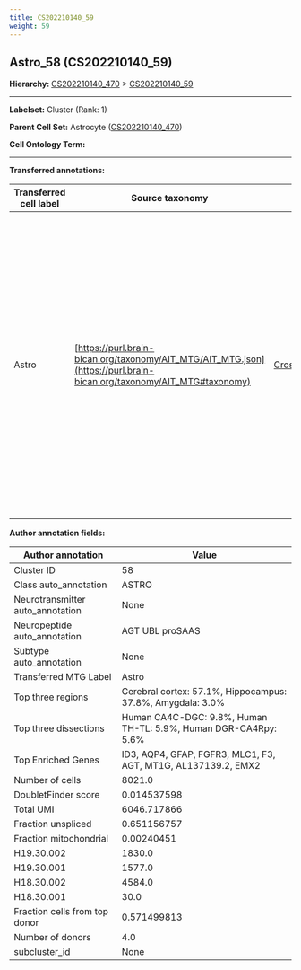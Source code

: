 ```yaml
---
title: CS202210140_59
weight: 59
---
```

## Astro_58 (CS202210140_59)
<b>Hierarchy: </b>
[CS202210140_470](https://purl.brain-bican.org/taxonomy/CS202210140#CS202210140_470) >
[CS202210140_59](https://purl.brain-bican.org/taxonomy/CS202210140#CS202210140_59)

---


**Labelset:** Cluster (Rank: 1)

**Parent Cell Set:** Astrocyte ([CS202210140_470](https://purl.brain-bican.org/taxonomy/CS202210140#CS202210140_470))



**Cell Ontology Term:** 

[MARKER GENES.]: #


---

[TRANSFERRED ANNOTATIONS.]: #


**Transferred annotations:**

| Transferred cell label | Source taxonomy | Source node accession | Algorithm name | Comment |
|------------------------|-----------------|-----------------------|----------------|---------|
|Astro|[https://purl.brain-bican.org/taxonomy/AIT_MTG/AIT_MTG.json](https://purl.brain-bican.org/taxonomy/AIT_MTG#taxonomy)|[CrossArea_subclass:e47396020a](https://purl.brain-bican.org/taxonomy/AIT_MTG#CrossArea_subclass_e47396020a)||We performed PCA (50 components) on our full dataset, trained a random forest classifier (scikit-learn, class_ weight=‘balanced’, max_depth=50) on the MTG labels, and then predicted labels for all cells. We labeled each cluster with the mode of its constituent cells if two conditions were met: more than 0.8 of predicted labels matched the mode, and the mean probability of these pre- dictions was greater than 0.8.|

[AUTHOR ANNOTATION FIELDS.]: #


**Author annotation fields:**

| Author annotation | Value |
|-------------------|-------|
|Cluster ID|58|
|Class auto_annotation|ASTRO|
|Neurotransmitter auto_annotation|None|
|Neuropeptide auto_annotation|AGT UBL proSAAS|
|Subtype auto_annotation|None|
|Transferred MTG Label|Astro|
|Top three regions|Cerebral cortex: 57.1%, Hippocampus: 37.8%, Amygdala: 3.0%|
|Top three dissections|Human CA4C-DGC: 9.8%, Human TH-TL: 5.9%, Human DGR-CA4Rpy: 5.6%|
|Top Enriched Genes|ID3, AQP4, GFAP, FGFR3, MLC1, F3, AGT, MT1G, AL137139.2, EMX2|
|Number of cells|8021.0|
|DoubletFinder score|0.014537598|
|Total UMI|6046.717866|
|Fraction unspliced|0.651156757|
|Fraction mitochondrial|0.00240451|
|H19.30.002|1830.0|
|H19.30.001|1577.0|
|H18.30.002|4584.0|
|H18.30.001|30.0|
|Fraction cells from top donor|0.571499813|
|Number of donors|4.0|
|subcluster_id|None|
